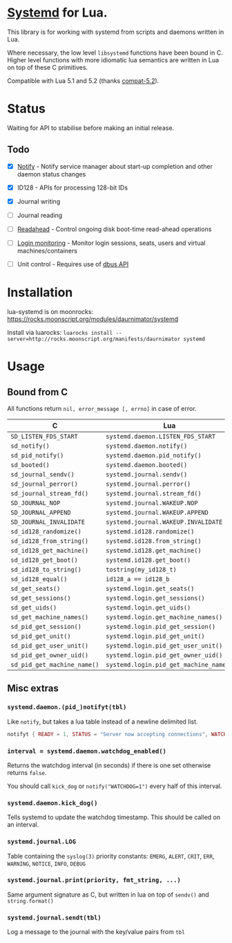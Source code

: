 # [Systemd](http://freedesktop.org/wiki/Software/systemd/) for Lua.

This library is for working with systemd from scripts and daemons written in Lua.

Where necessary, the low level `libsystemd` functions have been bound in C.
Higher level functions with more idiomatic lua semantics are written in Lua on top of these C primitives.

Compatible with Lua 5.1 and 5.2 (thanks [compat-5.2](https://github.com/hishamhm/lua-compat-5.2)).


# Status

Waiting for API to stabilise before making an initial release.


## Todo

  - [x] [Notify](http://www.freedesktop.org/software/systemd/man/sd_notify.html) - Notify service manager about start-up completion and other daemon status changes
  - [x] ID128 - APIs for processing 128-bit IDs
  - [x] Journal writing
  - [ ] Journal reading
  - [ ] [Readahead](http://www.freedesktop.org/software/systemd/man/sd_readahead.html) - Control ongoing disk boot-time read-ahead operations
  - [ ] [Login monitoring](http://www.freedesktop.org/software/systemd/man/sd_login_monitor.html) - Monitor login sessions, seats, users and virtual machines/containers
  - [ ] Unit control - Requires use of [dbus API](http://www.freedesktop.org/wiki/Software/systemd/dbus/)


# Installation

lua-systemd is on moonrocks: https://rocks.moonscript.org/modules/daurnimator/systemd

Install via luarocks: `luarocks install --server=http://rocks.moonscript.org/manifests/daurnimator systemd`

# Usage

## Bound from C

All functions return `nil, error_message [, errno]` in case of error.

C                           | Lua
----------------------------|------------------------------------
`SD_LISTEN_FDS_START`       | `systemd.daemon.LISTEN_FDS_START`
`sd_notify()`               | `systemd.daemon.notify()`
`sd_pid_notify()`           | `systemd.daemon.pid_notify()`
`sd_booted()`               | `systemd.daemon.booted()`
`sd_journal_sendv()`        | `systemd.journal.sendv()`
`sd_journal_perror()`       | `systemd.journal.perror()`
`sd_journal_stream_fd()`    | `systemd.journal.stream_fd()`
`SD_JOURNAL_NOP`            | `systemd.journal.WAKEUP.NOP`
`SD_JOURNAL_APPEND`         | `systemd.journal.WAKEUP.APPEND`
`SD_JOURNAL_INVALIDATE`     | `systemd.journal.WAKEUP.INVALIDATE`
`sd_id128_randomize()`      | `systemd.id128.randomize()`
`sd_id128_from_string()`    | `systemd.id128.from_string()`
`sd_id128_get_machine()`    | `systemd.id128.get_machine()`
`sd_id128_get_boot()`       | `systemd.id128.get_boot()`
`sd_id128_to_string()`      | `tostring(my_id128_t)`
`sd_id128_equal()`          | `id128_a == id128_b`
`sd_get_seats()`            | `systemd.login.get_seats()`
`sd_get_sessions()`         | `systemd.login.get_sessions()`
`sd_get_uids()`             | `systemd.login.get_uids()`
`sd_get_machine_names()`    | `systemd.login.get_machine_names()`
`sd_pid_get_session()`      | `systemd.login.pid_get_session()`
`sd_pid_get_unit()`         | `systemd.login.pid_get_unit()`
`sd_pid_get_user_unit()`    | `systemd.login.pid_get_user_unit()`
`sd_pid_get_owner_uid()`    | `systemd.login.pid_get_owner_uid()`
`sd_pid_get_machine_name()` | `systemd.login.pid_get_machine_name()`

## Misc extras

### `systemd.daemon.(pid_)notifyt(tbl)`

Like `notify`, but takes a lua table instead of a newline delimited list.

```lua
notifyt { READY = 1, STATUS = "Server now accepting connections", WATCHDOG = 1 }
```


### `interval = systemd.daemon.watchdog_enabled()`

Returns the watchdog interval (in seconds) if there is one set otherwise returns `false`.

You should call `kick_dog` or `notify("WATCHDOG=1")` every half of this interval.


### `systemd.daemon.kick_dog()`

Tells systemd to update the watchdog timestamp.
This should be called on an interval.


### `systemd.journal.LOG`

Table containing the `syslog(3)` priority constants: `EMERG`, `ALERT`, `CRIT`, `ERR`, `WARNING`, `NOTICE`, `INFO`, `DEBUG`


### `systemd.journal.print(priority, fmt_string, ...)`

Same argument signature as C, but written in lua on top of `sendv()` and `string.format()`


### `systemd.journal.sendt(tbl)`

Log a message to the journal with the key/value pairs from `tbl`

